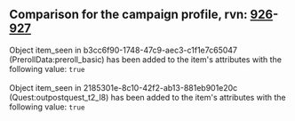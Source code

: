 ## Comparison for the campaign profile, rvn: [926](https://github.com/PRO100KatYT/FortniteProfileRevisions/tree/main/profiles/campaign/926%20campaign.json)-[927](https://github.com/PRO100KatYT/FortniteProfileRevisions/tree/main/profiles/campaign/927%20campaign.json)

Object item_seen in b3cc6f90-1748-47c9-aec3-c1f1e7c65047 (PrerollData:preroll_basic) has been added to the item's attributes with the following value: `true`
<br><br>
Object item_seen in 2185301e-8c10-42f2-ab13-881eb901e20c (Quest:outpostquest_t2_l8) has been added to the item's attributes with the following value: `true`
<br><br>
